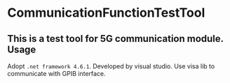 CommunicationFunctionTestTool
===========================
This is a test tool for 5G communication module.
Usage
---------------------------
Adopt `.net framework 4.6.1`.  Developed by visual studio.
Use visa lib to communicate with GPIB interface.
